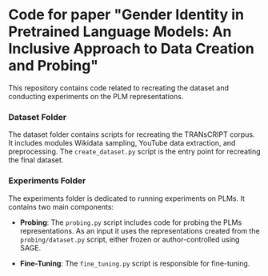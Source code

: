 # Code for paper "Gender Identity in Pretrained Language Models: An Inclusive Approach to Data Creation and Probing"

This repository contains code related to recreating the dataset and conducting experiments on the PLM representations.

### Dataset Folder
The dataset folder contains scripts for recreating the TRANsCRIPT corpus. It includes modules Wikidata sampling, YouTube data extraction, and preprocessing. The `create_dataset.py` script is the entry point for recreating the final dataset.

### Experiments Folder
The experiments folder is dedicated to running experiments on PLMs. It contains two main components:

- **Probing**: The `probing.py` script includes code for probing the PLMs representations. As an input it uses the representations created from the `probing/dataset.py` script, either frozen or author-controlled using SAGE.

- **Fine-Tuning**: The `fine_tuning.py` script is responsible for fine-tuning.